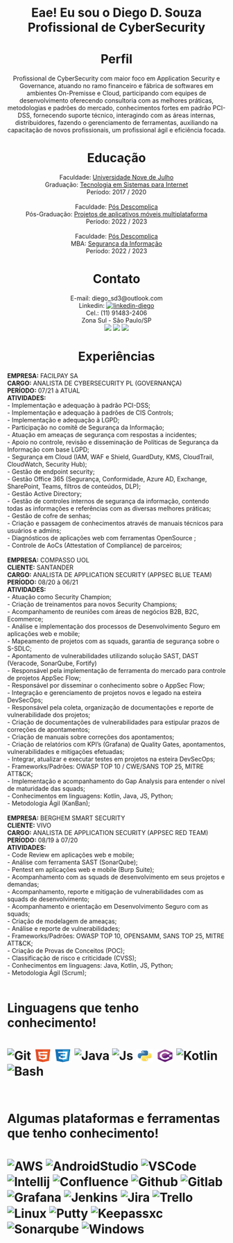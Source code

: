 <h1 align="center">Eae! Eu sou o Diego D. Souza<br>Profissional de CyberSecurity</h1>
<div align="center">
  <h1>Perfil</h1>
    Profissional de CyberSecurity com maior foco em Application Security e Governance, atuando no ramo financeiro e fábrica de softwares em ambientes On-Premisse e Cloud, participando com equipes de desenvolvimento oferecendo consultoria com as melhores práticas, metodologias e padrões do mercado, conhecimentos fortes em padrão PCI-DSS, fornecendo suporte técnico, interagindo com as áreas internas, distribuidores, fazendo o gerenciamento de ferramentas, auxiliando na capacitação de novos profissionais, um profissional ágil e eficiência focada.

<h1>Educação</h1>
Faculdade: <a href="https://www.uninove.br">Universidade Nove de Julho</a><br>
Graduação: <a href="https://www.uninove.br/cursos/graduacao-ead/ead/tecnologia-em-sistemas-para-internet-ead">Tecnologia em Sistemas para Internet</a><br>
Período: 2017 / 2020<br><br>
Faculdade: <a href="https://descomplica.com.br/pos-graduacao/">Pós Descomplica</a><br>
Pós-Graduação: <a href="https://descomplica.com.br/pos-graduacao/tecnologia/pos-em-projetos-de-aplicativos-moveis-multiplataforma/">Projetos de aplicativos móveis multiplataforma</a><br>
Período: 2022 / 2023<br><br>
Faculdade: <a href="https://descomplica.com.br/pos-graduacao/">Pós Descomplica</a><br>
MBA: <a href="https://descomplica.com.br/pos-graduacao/tecnologia/mba-em-seguranca-da-informacao/">Segurança da Informação</a><br>
Período: 2022 / 2023<br>

<h1>Contato</h1>
E-mail: diego_sd3@outlook.com<br>
Linkedin:  <a href="https://www.linkedin.com/in/diego-d-souza-47b76a128/"><img alt="linkedin-diego" height="20" width="20" src="https://icongr.am/devicon/linkedin-original.svg?size=128&color=f2eeee"></a><br>
Cel.: (11) 91483-2406<br>
Zona Sul - São Paulo/SP<br>
<div> 
  <a href = "mailto:diego_sd3@outlook.com"><img src="https://img.shields.io/badge/-Outlook-%230077B5?style=for-the-badge&logo=outlook&logoColor=white" target="_blank"></a>
  <a href="https://www.instagram.com/__di__souza/" target="_blank"><img src="https://img.shields.io/badge/-Instagram-%23E4405F?style=for-the-badge&logo=instagram&logoColor=white" target="_blank"></a>
 	<a href="https://www.linkedin.com/in/diego-d-souza-47b76a128/" target="_blank"><img src="https://img.shields.io/badge/-LinkedIn-%230077B5?style=for-the-badge&logo=linkedin&logoColor=white" target="_blank"></a>
</div>
  
<h1>Experiências</h1>
  <div align="left">
<b>EMPRESA:</b> FACILPAY SA<br>
<b>CARGO:</b> ANALISTA DE CYBERSECURITY PL (GOVERNANÇA)<br>
<b>PERÍODO:</b> 07/21 à ATUAL<br>
<b>ATIVIDADES:</b><br>
- Implementação e adequação à padrão PCI-DSS;<br>
- Implementação e adequação à padrões de CIS Controls;<br>
- Implementação e adequação à LGPD;<br>
- Participação no comitê de Segurança da Informação;<br>
- Atuação em ameaças de segurança com respostas a incidentes;<br>
- Apoio no controle, revisão e disseminação de Políticas de Segurança da Informação com base LGPD;<br>
- Segurança em Cloud (IAM, WAF e Shield, GuardDuty, KMS, CloudTrail, CloudWatch, Security Hub);<br>
- Gestão de endpoint security;<br>
- Gestão Office 365 (Segurança, Conformidade, Azure AD, Exchange, SharePoint, Teams, filtros de conteúdos, DLP);<br>
- Gestão Active Directory;<br>
- Gestão de controles internos de segurança da informação, contendo todas as informações e referências com as diversas melhores práticas;<br>
- Gestão de cofre de senhas;<br>
- Criação e passagem de conhecimentos através de manuais técnicos para usuários e admins;<br>
- Diagnósticos de aplicações web com ferramentas OpenSource ;<br>
- Controle de AoCs (Attestation of Compliance) de parceiros;<br>
  </div><br>

  <div align="left">
<b>EMPRESA:</b> COMPASSO UOL<br>
<b>CLIENTE:</b> SANTANDER<br>
<b>CARGO:</b> ANALISTA DE APPLICATION SECURITY (APPSEC BLUE TEAM)<br>
<b>PERÍODO:</b> 08/20 à 06/21<br>
<b>ATIVIDADES:</b><br>
- Atuação como Security Champion;<br>
- Criação de treinamentos para novos Security Champions;<br>
- Acompanhamento de reuniões com áreas de negócios B2B, B2C, Ecommerce;<br>
- Análise e implementação dos processos de Desenvolvimento Seguro em aplicações web e mobile;<br>
- Mapeamento de projetos com as squads, garantia de segurança sobre o S-SDLC;<br>
- Apontamento de vulnerabilidades utilizando solução SAST, DAST (Veracode, SonarQube, Fortify)<br>
- Responsável pela implementação de ferramenta do mercado para controle de projetos AppSec Flow;<br>
- Responsável por disseminar o conhecimento sobre o AppSec Flow;<br>
- Integração e gerenciamento de projetos novos e legado na esteira DevSecOps;<br>
- Responsável pela coleta, organização de documentações e reporte de vulnerabilidade dos projetos;<br>
- Criação de documentações de vulnerabilidades para estipular prazos de correções de apontamentos;<br>
- Criação de manuais sobre correções dos apontamentos;<br>
- Criação de relatórios com KPI’s (Grafana) de Quality Gates, apontamentos, vulnerabilidades e mitigações efetuadas;<br>
- Integrar, atualizar e executar testes em projetos na esteira DevSecOps;<br>
- Frameworks/Padrões: OWASP TOP 10 / CWE/SANS TOP 25, MITRE ATT&CK;<br>
- Implementação e acompanhamento do Gap Analysis para entender o nível de maturidade das squads;<br>
- Conhecimentos em linguagens: Kotlin, Java, JS, Python;<br>
- Metodologia Ágil (KanBan);<br>
  </div><br>
    
  <div align="left">
<b>EMPRESA:</b> BERGHEM SMART SECURITY<br>
<b>CLIENTE:</b> VIVO<br>
<b>CARGO:</b> ANALISTA DE APPLICATION SECURITY (APPSEC RED TEAM)<br>
<b>PERÍODO:</b> 08/19 à 07/20<br>
<b>ATIVIDADES:</b><br>
- Code Review em aplicações web e mobile;<br>
- Análise com ferramenta SAST (SonarQube);<br>
- Pentest em aplicações web e mobile (Burp Suite);<br>
- Acompanhamento com as squads de desenvolvimento em seus projetos e demandas;<br>
- Acompanhamento, reporte e mitigação de vulnerabilidades com as squads de desenvolvimento;<br>
- Acompanhamento e orientação em Desenvolvimento Seguro com as squads;<br>
- Criação de modelagem de ameaças;<br>
- Análise e reporte de vulnerabilidades;<br>
- Frameworks/Padrões: OWASP TOP 10, OPENSAMM, SANS TOP 25, MITRE ATT&CK;<br>
- Criação de Provas de Conceitos (POC);<br>
- Classificação de risco e criticidade (CVSS);<br>
- Conhecimentos em linguagens: Java, Kotlin, JS, Python;<br>
- Metodologia Ágil (Scrum);<br>
  </div>
</div>

<div style="display: inline_block"><br>
  <h1>Linguagens que tenho conhecimento!<h1/>
  <img align="center" alt="Git" height="30" width="40" src="https://raw.githubusercontent.com/jmnote/z-icons/master/svg/git.svg">
  <img align="center" alt="HTML" height="30" width="40" src="https://raw.githubusercontent.com/devicons/devicon/master/icons/html5/html5-original.svg">
  <img align="center" alt="CSS" height="30" width="40" src="https://raw.githubusercontent.com/devicons/devicon/master/icons/css3/css3-original.svg">
  <img align="center" alt="Java" height="30" width="40" src="https://raw.githubusercontent.com/jmnote/z-icons/master/svg/java.svg">
  <img align="center" alt="Js" height="30" width="40" src="https://raw.githubusercontent.com/jmnote/z-icons/master/svg/javascript.svg">
  <img align="center" alt="Python" height="30" width="40" src="https://raw.githubusercontent.com/devicons/devicon/master/icons/python/python-original.svg">
  <img align="center" alt="Csharp" height="30" width="40" src="https://raw.githubusercontent.com/devicons/devicon/master/icons/csharp/csharp-original.svg">
  <img align="center" alt="Kotlin" height="30" width="40" src="https://cdn.jsdelivr.net/gh/devicons/devicon/icons/kotlin/kotlin-original.svg">
  <img align="center" alt="Bash" height="30" width="40" src="https://cdn.jsdelivr.net/gh/devicons/devicon/icons/bash/bash-original.svg">
</div>

<div style="display: inline_block"><br>
  <h1>Algumas plataformas e ferramentas que tenho conhecimento!<h1/>
  <img align="center" alt="AWS" height="30" width="40" src="https://cdn.jsdelivr.net/gh/devicons/devicon/icons/amazonwebservices/amazonwebservices-plain-wordmark.svg">
  <img align="center" alt="AndroidStudio" height="30" width="40" src="https://icongr.am/simple/androidstudio.svg?size=128&color=currentColor&colored=false">
  <img align="center" alt="VSCode" height="30" width="40" src="https://cdn.jsdelivr.net/gh/devicons/devicon/icons/vscode/vscode-original.svg">
  <img align="center" alt="Intellij" height="30" width="40" src="https://cdn.jsdelivr.net/gh/devicons/devicon/icons/intellij/intellij-original-wordmark.svg">
  <img align="center" alt="Confluence" height="30" width="40" src="https://cdn.jsdelivr.net/gh/devicons/devicon/icons/confluence/confluence-original.svg">
  <img align="center" alt="Github" height="30" width="40" src="https://cdn.jsdelivr.net/gh/devicons/devicon/icons/github/github-original-wordmark.svg">
  <img align="center" alt="Gitlab" height="30" width="40" src="https://cdn.jsdelivr.net/gh/devicons/devicon/icons/gitlab/gitlab-original-wordmark.svg">
  <img align="center" alt="Grafana" height="30" width="40" src="https://cdn.jsdelivr.net/gh/devicons/devicon/icons/grafana/grafana-original-wordmark.svg">
  <img align="center" alt="Jenkins" height="30" width="40" src="https://cdn.jsdelivr.net/gh/devicons/devicon/icons/jenkins/jenkins-original.svg">
  <img align="center" alt="Jira" height="30" width="40" src="https://cdn.jsdelivr.net/gh/devicons/devicon/icons/jira/jira-original-wordmark.svg">
  <img align="center" alt="Trello" height="30" width="40" src="https://cdn.jsdelivr.net/gh/devicons/devicon/icons/trello/trello-plain-wordmark.svg">
  <img align="center" alt="Linux" height="30" width="40" src="https://cdn.jsdelivr.net/gh/devicons/devicon/icons/linux/linux-original.svg">
  <img align="center" alt="Putty" height="30" width="40" src="https://cdn.jsdelivr.net/gh/devicons/devicon/icons/putty/putty-original.svg">
  <img align="center" alt="Keepassxc" height="30" width="40" src="https://icongr.am/simple/keepassxc.svg?size=128&color=currentColor&colored=false">
  <img align="center" alt="Sonarqube" height="30" width="40" src="https://icongr.am/simple/sonarqube.svg?size=128&color=currentColor&colored=false">
  <img align="center" alt="Windows" height="30" width="40" src="https://icongr.am/simple/windows.svg?size=128&color=currentColor&colored=false"> 
</div>

  ##
 
<div> 
  <!-- ![Snake animation](https://github.com/dimadara/dimadara/blob/output/github-contribution-grid-snake.svg)
 -->
</div>
